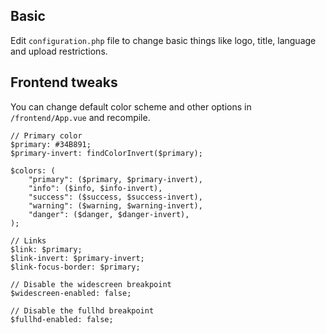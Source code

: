 
## Basic
Edit ```configuration.php``` file to change basic things like logo, title, language and upload restrictions.

## Frontend tweaks
You can change default color scheme and other options in ```/frontend/App.vue``` and recompile.

```
// Primary color
$primary: #34B891;
$primary-invert: findColorInvert($primary);

$colors: (
    "primary": ($primary, $primary-invert),
    "info": ($info, $info-invert),
    "success": ($success, $success-invert),
    "warning": ($warning, $warning-invert),
    "danger": ($danger, $danger-invert),
);

// Links
$link: $primary;
$link-invert: $primary-invert;
$link-focus-border: $primary;

// Disable the widescreen breakpoint
$widescreen-enabled: false;

// Disable the fullhd breakpoint
$fullhd-enabled: false;
```

